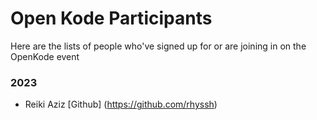 # Open Kode Participants

Here are the lists of people who've signed up for or are joining in on the OpenKode event

### 2023

- Reiki Aziz  [Github] (https://github.com/rhyssh) 